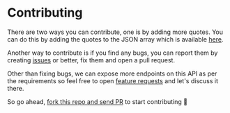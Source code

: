 # Contributing

There are two ways you can contribute, one is by adding more quotes. You can do this by adding the quotes to the JSON array which is available [here](/data/quotes.json).

Another way to contribute is if you find any bugs, you can report them by creating [issues](https://github.com/AkashRajpurohit/the-office-quotes-api/issues/new?template=bug_report.md) or better, fix them and open a pull request.

Other than fixing bugs, we can expose more endpoints on this API as per the requirements so feel free to open [feature requests](https://github.com/AkashRajpurohit/the-office-quotes-api/issues/new?template=feature_request.md) and let's discuss it there.

So go ahead, [fork this repo and send PR](https://docs.github.com/en/pull-requests/collaborating-with-pull-requests/proposing-changes-to-your-work-with-pull-requests/creating-a-pull-request-from-a-fork) to start contributing 🍻
